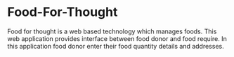 # Food-For-Thought
Food for thought is a web based technology which manages foods. This web application provides interface between food donor and food require. In this application food donor enter their food quantity details and addresses.
